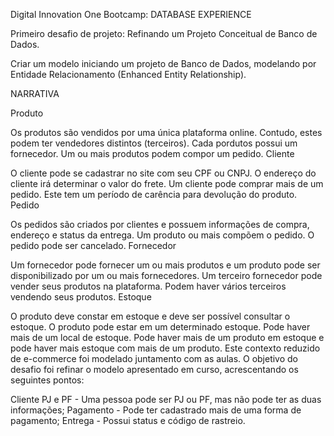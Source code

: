 Digital Innovation One Bootcamp: DATABASE EXPERIENCE

Primeiro desafio de projeto: Refinando um Projeto Conceitual de Banco de Dados.

Criar um modelo iniciando um projeto de Banco de Dados, modelando por Entidade Relacionamento (Enhanced Entity Relationship).

NARRATIVA

Produto

Os produtos são vendidos por uma única plataforma online. Contudo, estes podem ter vendedores distintos (terceiros).
Cada pordutos possui um fornecedor.
Um ou mais produtos podem compor um pedido.
Cliente

O cliente pode se cadastrar no site com seu CPF ou CNPJ.
O endereço do cliente irá determinar o valor do frete.
Um cliente pode comprar mais de um pedido. Este tem um período de carência para devolução do produto.
Pedido

Os pedidos são criados por clientes e possuem informações de compra, endereço e status da entrega.
Um produto ou mais compõem o pedido.
O pedido pode ser cancelado.
Fornecedor

Um fornecedor pode fornecer um ou mais produtos e um produto pode ser disponibilizado por um ou mais fornecedores.
Um terceiro fornecedor pode vender seus produtos na plataforma. Podem haver vários terceiros vendendo seus produtos.
Estoque

O produto deve constar em estoque e deve ser possível consultar o estoque.
O produto pode estar em um determinado estoque. Pode haver mais de um local de estoque.
Pode haver mais de um produto em estoque e pode haver mais estoque com mais de um produto.
Este contexto reduzido de e-commerce foi modelado juntamento com as aulas. O objetivo do desafio foi refinar o modelo apresentado em curso, acrescentando os seguintes pontos:

Cliente PJ e PF - Uma pessoa pode ser PJ ou PF, mas não pode ter as duas informações;
Pagamento - Pode ter cadastrado mais de uma forma de pagamento;
Entrega - Possui status e código de rastreio.
